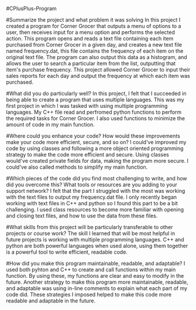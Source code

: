 #CPlusPlus-Program

#Summarize the project and what problem it was solving
In this project I created a program for Corner Grocer that outputs a menu of options to a user, then receives input for a menu option and performs the selected action. This program opens and reads a text file containing each item purchased from Corner Grocer in a given day,
and creates a new text file named frequency.dat, this file contains the frequency of each item on the original text file. The program can also output this data as a histogram, and allows the user to search a particular item from the list, outputting that item's purchase frequency.
This project allowed Corner Grocer to input their sales reports for each day and output the frequency at which each item was purchased.

#What did you do particularly well?
In this project, I felt that I succeeded in being able to create a program that uses multiple languages. This was my first project in which I was tasked with using multiple programming languages. My C++ file read and perfromed python functions to perform the required tasks 
for Corner Grocer. I also used functions to minimize the amount of code in my main function.

#Where could you enhance your code? How would these improvements make your code more efficient, secure, and so on?
I could've improved my code by using classes and following a more object oriented programming strategy to make the code more efficient and secure. Using classes would've created private fields for data, making the program more secure. I could've also called methods to simplify my main function.

#Which pieces of the code did you find most challenging to write, and how did you overcome this? What tools or resources are you adding to your support network?
I felt that the part I struggled with the most was working with the text files to output my frequency.dat file. I only recently began working with text files in C++ and python so I found this part to be a bit challenging. I used class resources to become more familiar with opening and closing text files,
and how to use the data from these files.

#What skills from this project will be particularly transferable to other projects or course work?
The skill I learned that will be most helpful in future projects is working with multiple programming languages. C++ and python are both powerful languages when used alone, using them together is a powerful tool to write efficient, readable code.

#How did you make this program maintainable, readable, and adaptable?
I used both pyhton and C++ to create and call functions within my main function. By using these, my functions are clear and easy to modify in the future. Another strategy to make this program more maintainable, readable, and adaptable was using in-line comments to explain 
what each part of my code did. These strategies I imposed helped to make this code more readable and adaptable in the future.
